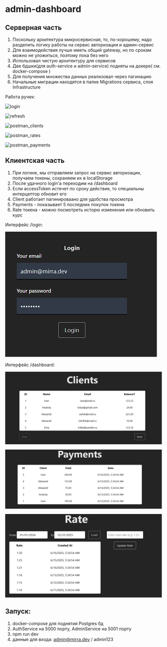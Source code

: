 # admin-dashboard

## Серверная часть
1) Поскольку архитектура микросервисная, то, по-хорошему, надо разделить логику работы на сервис авторизации и админ-сервис
2) Для взаимодействия лучше иметь общий gateway, но по срокам можно не уложиться, поэтому пока без него
3) Использовал чистую архитектуру для сервисов
4) Две бдшки(для auth-service и admin-service) подняты на докере( см. docker-compose )
5) Для получения множества данных реализовал через пагинацию
6) Начальные миграции находятся в папке Migrations сервиса, слоя Infrastructure

Работа ручек:

![login](images/login.bmp)

![refresh](images/refresh.bmp)

![postman_clients](images/postman_clients.bmp)

![postman_rates](images/postman_rate.bmp)

![postman_payments](images/postman_payments.bmp)

## Клиентская часть

1) При логине, мы отправляем запрос на сервис авторизации, получаем токены, сохраняем их в localStorage
2) После удачного login'а переходим на /dashboard
3) Если accessToken истечет по сроку действия, то специальны интерцептор обновит его
4) Client работает пагинироваано для удобства просмотра
5) Payments - показывает 5 последних покупок токена
6) Rate токена - можно посмотреть исторю изменения или обновить курс

Интерфейс /login:

![login_form](images/login_form.bmp)

Интерфейс /dashboard:

![clients_table](images/clients_table.bmp)

![payments_table](images/payments_table.bmp)

![rate_section](images/rate_section.bmp)

## Запуск:
1) docker-compose для поднятия Postgres бд 
2) AuthService на 5000 порту, AdminService на 5001 порту
3) npm run dev
4) данные для входа: admin@mirra.dev / admin123
